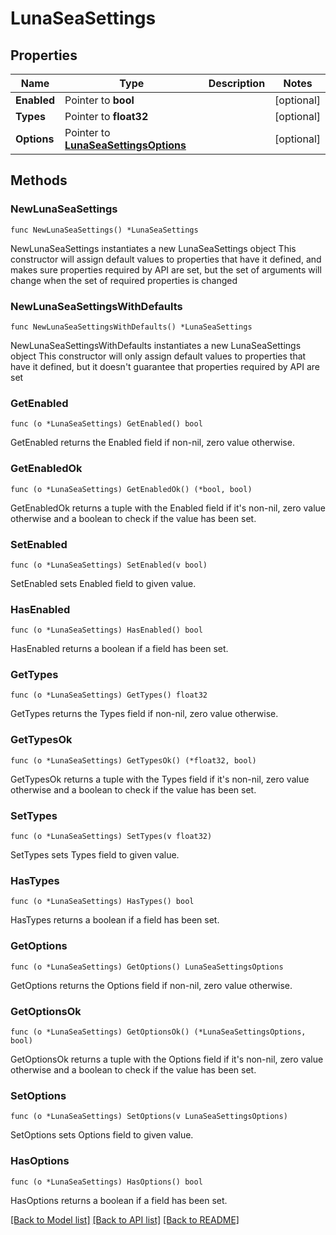 # LunaSeaSettings

## Properties

Name | Type | Description | Notes
------------ | ------------- | ------------- | -------------
**Enabled** | Pointer to **bool** |  | [optional] 
**Types** | Pointer to **float32** |  | [optional] 
**Options** | Pointer to [**LunaSeaSettingsOptions**](LunaSeaSettingsOptions.md) |  | [optional] 

## Methods

### NewLunaSeaSettings

`func NewLunaSeaSettings() *LunaSeaSettings`

NewLunaSeaSettings instantiates a new LunaSeaSettings object
This constructor will assign default values to properties that have it defined,
and makes sure properties required by API are set, but the set of arguments
will change when the set of required properties is changed

### NewLunaSeaSettingsWithDefaults

`func NewLunaSeaSettingsWithDefaults() *LunaSeaSettings`

NewLunaSeaSettingsWithDefaults instantiates a new LunaSeaSettings object
This constructor will only assign default values to properties that have it defined,
but it doesn't guarantee that properties required by API are set

### GetEnabled

`func (o *LunaSeaSettings) GetEnabled() bool`

GetEnabled returns the Enabled field if non-nil, zero value otherwise.

### GetEnabledOk

`func (o *LunaSeaSettings) GetEnabledOk() (*bool, bool)`

GetEnabledOk returns a tuple with the Enabled field if it's non-nil, zero value otherwise
and a boolean to check if the value has been set.

### SetEnabled

`func (o *LunaSeaSettings) SetEnabled(v bool)`

SetEnabled sets Enabled field to given value.

### HasEnabled

`func (o *LunaSeaSettings) HasEnabled() bool`

HasEnabled returns a boolean if a field has been set.

### GetTypes

`func (o *LunaSeaSettings) GetTypes() float32`

GetTypes returns the Types field if non-nil, zero value otherwise.

### GetTypesOk

`func (o *LunaSeaSettings) GetTypesOk() (*float32, bool)`

GetTypesOk returns a tuple with the Types field if it's non-nil, zero value otherwise
and a boolean to check if the value has been set.

### SetTypes

`func (o *LunaSeaSettings) SetTypes(v float32)`

SetTypes sets Types field to given value.

### HasTypes

`func (o *LunaSeaSettings) HasTypes() bool`

HasTypes returns a boolean if a field has been set.

### GetOptions

`func (o *LunaSeaSettings) GetOptions() LunaSeaSettingsOptions`

GetOptions returns the Options field if non-nil, zero value otherwise.

### GetOptionsOk

`func (o *LunaSeaSettings) GetOptionsOk() (*LunaSeaSettingsOptions, bool)`

GetOptionsOk returns a tuple with the Options field if it's non-nil, zero value otherwise
and a boolean to check if the value has been set.

### SetOptions

`func (o *LunaSeaSettings) SetOptions(v LunaSeaSettingsOptions)`

SetOptions sets Options field to given value.

### HasOptions

`func (o *LunaSeaSettings) HasOptions() bool`

HasOptions returns a boolean if a field has been set.


[[Back to Model list]](../README.md#documentation-for-models) [[Back to API list]](../README.md#documentation-for-api-endpoints) [[Back to README]](../README.md)


